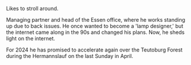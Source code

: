 Likes to stroll around.

Managing partner and head of the Essen office, where he works standing up due to back issues. He once wanted to become a 'lamp designer,' but the internet came along in the 90s and changed his plans. Now, he sheds light on the internet.

For 2024 he has promised to accelerate again over the Teutoburg Forest during the Hermannslauf on the last Sunday in April.